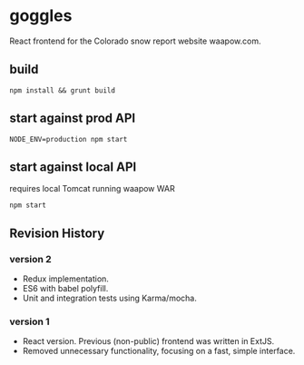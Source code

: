 # goggles
React frontend for the Colorado snow report website waapow.com.

## build
```npm install && grunt build```

## start against prod API
```NODE_ENV=production npm start```

## start against local API
requires local Tomcat running waapow WAR

```npm start```

## Revision History

### version 2
- Redux implementation. 
- ES6 with babel polyfill.
- Unit and integration tests using Karma/mocha.

### version 1
- React version. Previous (non-public) frontend was written in ExtJS.
- Removed unnecessary functionality, focusing on a fast, simple interface.




